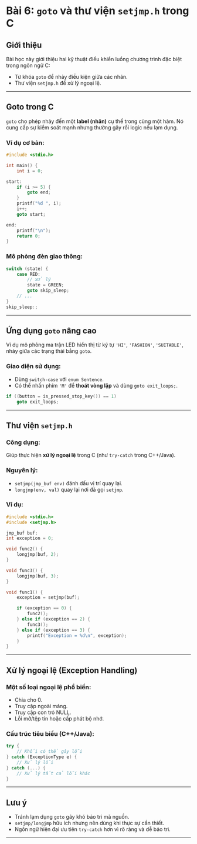 # Bài 6: `goto` và thư viện `setjmp.h` trong C

## Giới thiệu

Bài học này giới thiệu hai kỹ thuật điều khiển luồng chương trình đặc biệt trong ngôn ngữ C:

- Từ khóa `goto` để nhảy điều kiện giữa các nhãn.
- Thư viện `setjmp.h` để xử lý ngoại lệ.

---

## Goto trong C

`goto` cho phép nhảy đến một **label (nhãn)** cụ thể trong cùng một hàm. Nó cung cấp sự kiểm soát mạnh nhưng thường gây rối logic nếu lạm dụng.

### Ví dụ cơ bản:
```c
#include <stdio.h>

int main() {
    int i = 0;

start:
    if (i >= 5) {
        goto end;
    }
    printf("%d ", i);
    i++;
    goto start;

end:
    printf("\n");
    return 0;
}
```

### Mô phỏng đèn giao thông:
```c
switch (state) {
    case RED:
        // xử lý
        state = GREEN;
        goto skip_sleep;
    // ...
}
skip_sleep:;
```

---

## Ứng dụng `goto` nâng cao

Ví dụ mô phỏng ma trận LED hiển thị từ ký tự `'HI'`, `'FASHION'`, `'SUITABLE'`, nhảy giữa các trạng thái bằng `goto`.

### Giao diện sử dụng:
- Dùng `switch-case` với `enum Sentence`.
- Có thể nhấn phím `'M'` để **thoát vòng lặp** và dùng `goto exit_loops;`.

```c
if ((button = is_pressed_stop_key()) == 1)
    goto exit_loops;
```

---

## Thư viện `setjmp.h`

### Công dụng:
Giúp thực hiện **xử lý ngoại lệ** trong C (như `try-catch` trong C++/Java).

### Nguyên lý:
- `setjmp(jmp_buf env)` đánh dấu vị trí quay lại.
- `longjmp(env, val)` quay lại nơi đã gọi `setjmp`.

### Ví dụ:
```c
#include <stdio.h>
#include <setjmp.h>

jmp_buf buf;
int exception = 0;

void func2() {
    longjmp(buf, 2);
}

void func3() {
    longjmp(buf, 3);
}

void func1() {
    exception = setjmp(buf);

    if (exception == 0) {
        func2();
    } else if (exception == 2) {
        func3();
    } else if (exception == 3) {
        printf("Exception = %d\n", exception);
    }
}
```

---

##  Xử lý ngoại lệ (Exception Handling)

### Một số loại ngoại lệ phổ biến:
- Chia cho 0.
- Truy cập ngoài mảng.
- Truy cập con trỏ NULL.
- Lỗi mở/tệp tin hoặc cấp phát bộ nhớ.

###  Cấu trúc tiêu biểu (C++/Java):
```cpp
try {
    // Khối có thể gây lỗi
} catch (ExceptionType e) {
    // Xử lý lỗi
} catch (...) {
    // Xử lý tất cả lỗi khác
}
```

---

## Lưu ý

- Tránh lạm dụng `goto` gây khó bảo trì mã nguồn.
- `setjmp/longjmp` hữu ích nhưng nên dùng khi thực sự cần thiết.
- Ngôn ngữ hiện đại ưu tiên `try-catch` hơn vì rõ ràng và dễ bảo trì.

---


